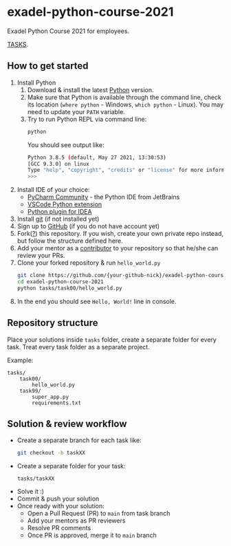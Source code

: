 # exadel-python-course-2021
Exadel Python Course 2021 for employees.

[TASKS](https://docs.google.com/document/d/1EgIJw4_dZehaOURjYDdtZI09jMlQe2AGmfneZUgxfDM/edit?usp=sharing).

## How to get started
1. Install Python
    1. Download & install the latest [Python](https://www.python.org/downloads/) version.
    2. Make sure that Python is available through the command line, check its location (`where python`  - Windows, `which python` - Linux). You may need to update your `PATH` variable.
    3. Try to run Python REPL via command line:
        ```bash
        python
        ```
        You should see output like:
        ```bash
        Python 3.8.5 (default, May 27 2021, 13:30:53) 
        [GCC 9.3.0] on linux
        Type "help", "copyright", "credits" or "license" for more information.
        >>> 
        ```
2. Install IDE of your choice:
    * [PyCharm Community](http://www.jetbrains.com/pycharm/download) - the Python IDE from JetBrains
    * [VSCode Python extension](https://code.visualstudio.com/docs/languages/python)
    * [Python plugin for IDEA](https://www.jetbrains.com/help/idea/plugin-overview.html)
3. Install [git](https://git-scm.com/downloads) (if not installed yet)
4. Sign up to [GitHub](https://github.com/) (if you do not have account yet)
5. Fork([?](https://docs.github.com/en/get-started/quickstart/fork-a-repo)) this repository. If you wish, create your own private repo instead, but follow the structure defined here.
6. Add your mentor as a [contributor](https://docs.github.com/en/account-and-profile/setting-up-and-managing-your-github-user-account/managing-access-to-your-personal-repositories/inviting-collaborators-to-a-personal-repository) to your repository so that he/she can review your PRs.
7. Clone your forked repository & run `hello_world.py` 
    ```bash
    git clone https://github.com/{your-github-nick}/exadel-python-course-2021.git
    cd exadel-python-course-2021
    python tasks/task00/hello_world.py
    ```
8. In the end you should see `Hello, World!` line in console. 
## Repository structure
Place your solutions inside `tasks` folder, create a separate folder for every task. Treat every task folder as a separate project.

Example:
```
tasks/
    task00/
        hello_world.py
    task99/
        super_app.py
        requirements.txt
```

## Solution & review workflow
* Create a separate branch for each task like:
    ```bash
    git checkout -b taskXX
    ```
* Create a separate folder for your task:
    ```
    tasks/taskXX
    ```
* Solve it :)
* Commit & push your solution
* Once ready with your solution:
    * Open a Pull Request (PR) to `main` from task branch
    * Add your mentors as PR reviewers
    * Resolve PR comments
    * Once PR is approved, merge it to `main` branch
